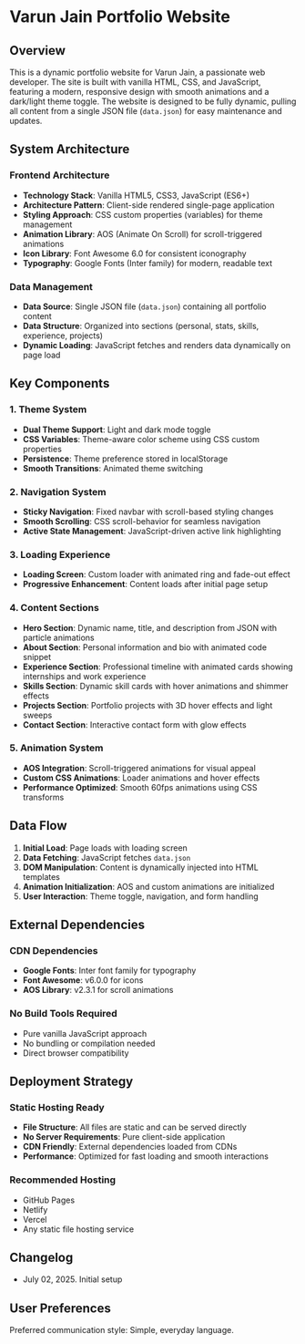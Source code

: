 # Varun Jain Portfolio Website

## Overview

This is a dynamic portfolio website for Varun Jain, a passionate web developer. The site is built with vanilla HTML, CSS, and JavaScript, featuring a modern, responsive design with smooth animations and a dark/light theme toggle. The website is designed to be fully dynamic, pulling all content from a single JSON file (`data.json`) for easy maintenance and updates.

## System Architecture

### Frontend Architecture
- **Technology Stack**: Vanilla HTML5, CSS3, JavaScript (ES6+)
- **Architecture Pattern**: Client-side rendered single-page application
- **Styling Approach**: CSS custom properties (variables) for theme management
- **Animation Library**: AOS (Animate On Scroll) for scroll-triggered animations
- **Icon Library**: Font Awesome 6.0 for consistent iconography
- **Typography**: Google Fonts (Inter family) for modern, readable text

### Data Management
- **Data Source**: Single JSON file (`data.json`) containing all portfolio content
- **Data Structure**: Organized into sections (personal, stats, skills, experience, projects)
- **Dynamic Loading**: JavaScript fetches and renders data dynamically on page load

## Key Components

### 1. Theme System
- **Dual Theme Support**: Light and dark mode toggle
- **CSS Variables**: Theme-aware color scheme using CSS custom properties
- **Persistence**: Theme preference stored in localStorage
- **Smooth Transitions**: Animated theme switching

### 2. Navigation System
- **Sticky Navigation**: Fixed navbar with scroll-based styling changes
- **Smooth Scrolling**: CSS scroll-behavior for seamless navigation
- **Active State Management**: JavaScript-driven active link highlighting

### 3. Loading Experience
- **Loading Screen**: Custom loader with animated ring and fade-out effect
- **Progressive Enhancement**: Content loads after initial page setup

### 4. Content Sections
- **Hero Section**: Dynamic name, title, and description from JSON with particle animations
- **About Section**: Personal information and bio with animated code snippet
- **Experience Section**: Professional timeline with animated cards showing internships and work experience
- **Skills Section**: Dynamic skill cards with hover animations and shimmer effects
- **Projects Section**: Portfolio projects with 3D hover effects and light sweeps
- **Contact Section**: Interactive contact form with glow effects

### 5. Animation System
- **AOS Integration**: Scroll-triggered animations for visual appeal
- **Custom CSS Animations**: Loader animations and hover effects
- **Performance Optimized**: Smooth 60fps animations using CSS transforms

## Data Flow

1. **Initial Load**: Page loads with loading screen
2. **Data Fetching**: JavaScript fetches `data.json`
3. **DOM Manipulation**: Content is dynamically injected into HTML templates
4. **Animation Initialization**: AOS and custom animations are initialized
5. **User Interaction**: Theme toggle, navigation, and form handling

## External Dependencies

### CDN Dependencies
- **Google Fonts**: Inter font family for typography
- **Font Awesome**: v6.0.0 for icons
- **AOS Library**: v2.3.1 for scroll animations

### No Build Tools Required
- Pure vanilla JavaScript approach
- No bundling or compilation needed
- Direct browser compatibility

## Deployment Strategy

### Static Hosting Ready
- **File Structure**: All files are static and can be served directly
- **No Server Requirements**: Pure client-side application
- **CDN Friendly**: External dependencies loaded from CDNs
- **Performance**: Optimized for fast loading and smooth interactions

### Recommended Hosting
- GitHub Pages
- Netlify
- Vercel
- Any static file hosting service

## Changelog

- July 02, 2025. Initial setup

## User Preferences

Preferred communication style: Simple, everyday language.